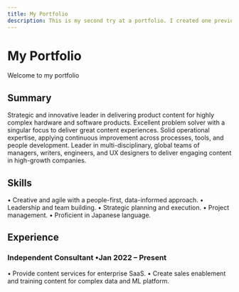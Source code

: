 ```yaml
---
title: My Portfolio
description: This is my second try at a portfolio. I created one previously on "Intro to Github."
---
```


# My Portfolio
Welcome to my portfolio
## Summary
Strategic and innovative leader in delivering product content for highly complex hardware and software products. Excellent problem solver with a singular focus to deliver great content experiences. Solid operational expertise, applying continuous improvement across processes, tools, and people development. Leader in multi-disciplinary, global teams of managers, writers, engineers, and UX designers to deliver engaging content in high-growth companies.
## Skills
•	Creative and agile with a people-first, data-informed approach. 
•	Leadership and team building.
•	Strategic planning and execution.
•	Project management.
•	Proficient in Japanese language.
## Experience
### Independent Consultant •Jan 2022 – Present
•	Provide content services for enterprise SaaS.
•	Create sales enablement and training content for complex data and ML platform.

